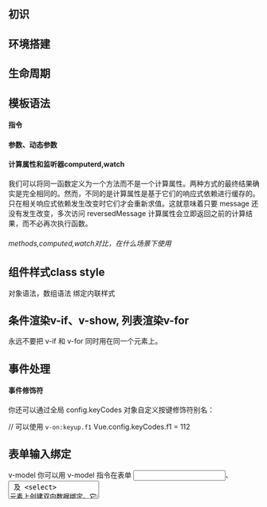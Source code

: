 ## 初识

## 环境搭建
## 生命周期

## 模板语法
#### 指令
#### 参数、动态参数

#### 计算属性和监听器computerd,watch
我们可以将同一函数定义为一个方法而不是一个计算属性。两种方式的最终结果确实是完全相同的。然而，不同的是计算属性是基于它们的响应式依赖进行缓存的。只在相关响应式依赖发生改变时它们才会重新求值。这就意味着只要 message 还没有发生改变，多次访问 reversedMessage 计算属性会立即返回之前的计算结果，而不必再次执行函数。
###### methods,computed,watch对比，在什么场景下使用

## 组件样式class style
对象语法，数组语法
绑定内联样式

## 条件渲染v-if、v-show, 列表渲染v-for
永远不要把 v-if 和 v-for 同时用在同一个元素上。

## 事件处理
#### 事件修饰符

你还可以通过全局 config.keyCodes 对象自定义按键修饰符别名：

// 可以使用 `v-on:keyup.f1`
Vue.config.keyCodes.f1 = 112

## 表单输入绑定
v-model
你可以用 v-model 指令在表单 <input>、<textarea> 及 <select> 元素上创建双向数据绑定。它会根据控件类型自动选取正确的方法来更新元素。尽管有些神奇，但 v-model 本质上不过是语法糖。它负责监听用户的输入事件以更新数据，并对一些极端场景进行一些特殊处理。

修饰符
.lazy
.number
.trim

## 组件
#### 组件的定义，注册，使用
#### 组件的复用
#### 通过 Prop 向子组件传递数据
camelCase (驼峰命名法) 
传递静态或动态 Prop
#### 监听子组件事件
    父组件： v-on, 子组件：$emit()
    在组件上使用 v-model
#### 通过插槽分发内容
#### 动态组件
<component v-bind:is="currentTabComponent"></component>
可以通过 Vue 的 <component> 元素加一个特殊的 is attribute 来实现：
